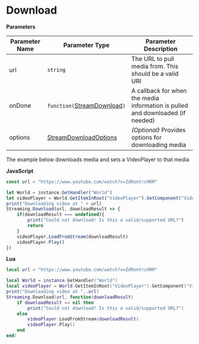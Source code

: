 # Download

**Parameters**

Parameter Name | Parameter Type | Parameter Description
--- | --- | ---
url | `string` | The URL to pull media from. This should be a valid URI
onDone | `function(`[StreamDownload](./../streamdownload/index.md)`)` | A callback for when the media information is pulled and downloaded (if needed)
options | [StreamDownloadOptions](./../streamdownloadoptions/index.md) | *(Optional)* Provides options for downloading media

The example below downloads media and sets a VideoPlayer to that media

**JavaScript**
```js
const url = "https://www.youtube.com/watch?v=ZdRontrcHRM"

let World = instance.GetHandler("World")
let videoPlayer = World.GetItemInRoot("VideoPlayer").GetComponent("Video")
print("Downloading video at " + url)
Streaming.Download(url, downloadResult => {
    if(downloadResult === undefined){
        print("Could not download! Is this a valid/supported URL?")
        return
    }
    videoPlayer.LoadFromStream(downloadResult)
    videoPlayer.Play()
})
```

**Lua**
```lua
local url = "https://www.youtube.com/watch?v=ZdRontrcHRM"

local World = instance.GetHandler("World")
local videoPlayer = World.GetItemInRoot("VideoPlayer").GetComponent("Video")
print("Downloading video at "..url)
Streaming.Download(url, function(downloadResult)
    if downloadResult == nil then
        print("Could not download! Is this a valid/supported URL?")
    else
        videoPlayer.LoadFromStream(downloadResult)
        videoPlayer.Play()
    end
end)
```